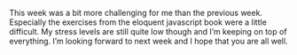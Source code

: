 This week was a bit more challenging for me than the previous week.  Especially the exercises from the eloquent javascript book were a little difficult. My stress levels are still quite low though and I’m keeping on top of everything. I’m looking forward to next week and I hope that you are all well.

